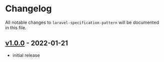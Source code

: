# Changelog

All notable changes to `laravel-specification-pattern` will be documented in this file.

## [v1.0.0] - 2022-01-21

- initial release

[v1.0.0]: https://github.com/maartenpaauw/laravel-specification-pattern/releases/tag/v1.0.0
